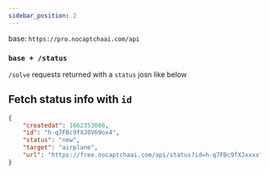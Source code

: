 ```yaml
---
sidebar_position: 2
---
```


base: `https://pro.nocaptchaai.com/api`

### `base + /status`


`/solve` requests returned with a `status` josn like below

## Fetch status info with `id`

```json
{
    "createdat": 1662353086,
    "id": "h-q7FBc9fXJ0V69ox4",
    "status": "new",
    "target": "airplane",
    "url": "https://free.nocaptchaai.com/api/status?id=h-q7FBc9fXJxxxx"
}

```